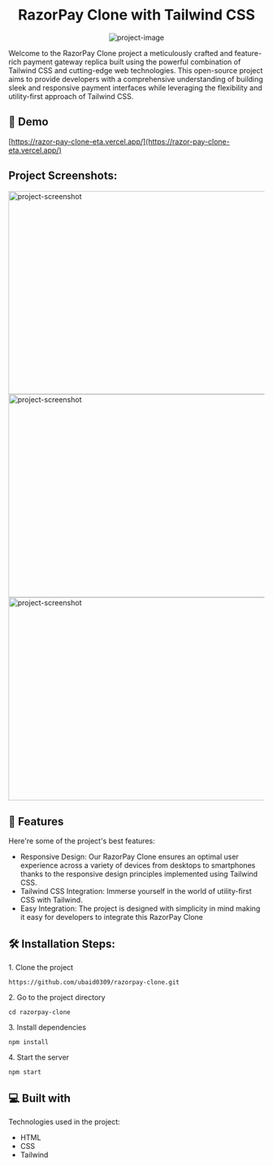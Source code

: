 <h1 align="center" id="title">RazorPay Clone with Tailwind CSS</h1>

<p align="center"><img src="https://ik.imagekit.io/lsfjjc0wv/razorpay-clone-images/image1.png?updatedAt=1700848281825" alt="project-image"></p>

<p id="description">Welcome to the RazorPay Clone project a meticulously crafted and feature-rich payment gateway replica built using the powerful combination of Tailwind CSS and cutting-edge web technologies. This open-source project aims to provide developers with a comprehensive understanding of building sleek and responsive payment interfaces while leveraging the flexibility and utility-first approach of Tailwind CSS.</p>

<h2>🚀 Demo</h2>

[https://razor-pay-clone-eta.vercel.app/](https://razor-pay-clone-eta.vercel.app/)

<h2>Project Screenshots:</h2>

<img src="https://ik.imagekit.io/lsfjjc0wv/razorpay-clone-images/image4.png?updatedAt=1700848617605" alt="project-screenshot" width="600" height="400/">

<img src="https://ik.imagekit.io/lsfjjc0wv/razorpay-clone-images/image2.png?updatedAt=1700848519690" alt="project-screenshot" width="600" height="400/">

<img src="https://ik.imagekit.io/lsfjjc0wv/razorpay-clone-images/image3.png?updatedAt=1700848551166" alt="project-screenshot" width="600" height="400/">

  
  
<h2>🧐 Features</h2>

Here're some of the project's best features:

*   Responsive Design: Our RazorPay Clone ensures an optimal user experience across a variety of devices from desktops to smartphones thanks to the responsive design principles implemented using Tailwind CSS.
*   Tailwind CSS Integration: Immerse yourself in the world of utility-first CSS with Tailwind.
*   Easy Integration: The project is designed with simplicity in mind making it easy for developers to integrate this RazorPay Clone

<h2>🛠️ Installation Steps:</h2>

<p>1. Clone the project</p>

```
https://github.com/ubaid0309/razorpay-clone.git
```

<p>2. Go to the project directory</p>

```
cd razorpay-clone
```

<p>3. Install dependencies</p>

```
npm install
```

<p>4. Start the server</p>

```
npm start
```

  
  
<h2>💻 Built with</h2>

Technologies used in the project:

*   HTML
*   CSS
*   Tailwind
